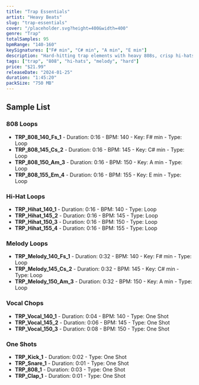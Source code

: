```yaml
---
title: "Trap Essentials"
artist: "Heavy Beats"
slug: "trap-essentials"
cover: "/placeholder.svg?height=400&width=400"
genre: "Trap"
totalSamples: 95
bpmRange: "140-160"
keySignatures: ["F# min", "C# min", "A min", "E min"]
description: "Hard-hitting trap elements with heavy 808s, crisp hi-hats, and melodic elements perfect for modern trap and hip hop production."
tags: ["trap", "808", "hi-hats", "melody", "hard"]
price: "$21.99"
releaseDate: "2024-01-25"
duration: "1:45:20"
packSize: "750 MB"
---
```


## Sample List

### 808 Loops
- **TRP_808_140_Fs_1** - Duration: 0:16 - BPM: 140 - Key: F# min - Type: Loop
- **TRP_808_145_Cs_2** - Duration: 0:16 - BPM: 145 - Key: C# min - Type: Loop
- **TRP_808_150_Am_3** - Duration: 0:16 - BPM: 150 - Key: A min - Type: Loop
- **TRP_808_155_Em_4** - Duration: 0:16 - BPM: 155 - Key: E min - Type: Loop

### Hi-Hat Loops
- **TRP_Hihat_140_1** - Duration: 0:16 - BPM: 140 - Type: Loop
- **TRP_Hihat_145_2** - Duration: 0:16 - BPM: 145 - Type: Loop
- **TRP_Hihat_150_3** - Duration: 0:16 - BPM: 150 - Type: Loop
- **TRP_Hihat_155_4** - Duration: 0:16 - BPM: 155 - Type: Loop

### Melody Loops
- **TRP_Melody_140_Fs_1** - Duration: 0:32 - BPM: 140 - Key: F# min - Type: Loop
- **TRP_Melody_145_Cs_2** - Duration: 0:32 - BPM: 145 - Key: C# min - Type: Loop
- **TRP_Melody_150_Am_3** - Duration: 0:32 - BPM: 150 - Key: A min - Type: Loop

### Vocal Chops
- **TRP_Vocal_140_1** - Duration: 0:04 - BPM: 140 - Type: One Shot
- **TRP_Vocal_145_2** - Duration: 0:06 - BPM: 145 - Type: One Shot
- **TRP_Vocal_150_3** - Duration: 0:08 - BPM: 150 - Type: One Shot

### One Shots
- **TRP_Kick_1** - Duration: 0:02 - Type: One Shot
- **TRP_Snare_1** - Duration: 0:01 - Type: One Shot
- **TRP_808_1** - Duration: 0:03 - Type: One Shot
- **TRP_Clap_1** - Duration: 0:01 - Type: One Shot
